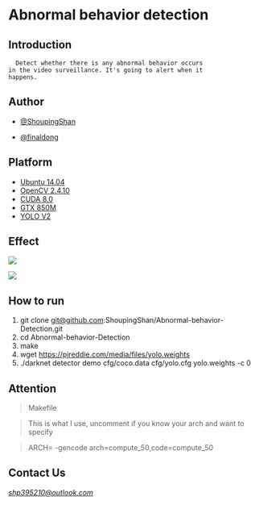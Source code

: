 # Abnormal behavior detection
## Introduction
      Detect whether there is any abnormal behavior occurs
    in the video surveillance. It's going to alert when it
    happens.
## Author
* [@ShoupingShan](https://github.com/ShoupingShan)

* [@finaldong](https://github.com/finaldong)

## Platform
* [Ubuntu 14.04](https://www.ubuntu.com/download/desktop)
* [OpenCV 2.4.10](http://opencv.org/)
* [CUDA 8.0](https://developer.nvidia.com/cuda-downloads)
* [GTX 850M](https://www.geforce.com/hardware/notebook-gpus/geforce-gtx-850m)
* [YOLO V2](https://pjreddie.com/darknet/yolo/)
## Effect
![](http://img.027cgb.cn/20170721/20177214211775731906.jpeg)

![](http://img.027cgb.cn/20170721/20177218121775731906.jpeg)
## How to run

1. git clone git@github.com:ShoupingShan/Abnormal-behavior-Detection.git
2. cd Abnormal-behavior-Detection
3. make
4. wget https://pjreddie.com/media/files/yolo.weights
5. ./darknet detector demo cfg/coco.data cfg/yolo.cfg yolo.weights -c 0

## Attention
  > Makefile

  > This is what I use, uncomment if you know your arch and want to specify

  > ARCH=  -gencode arch=compute_50,code=compute_50

## Contact Us

  *shp395210@outlook.com*
